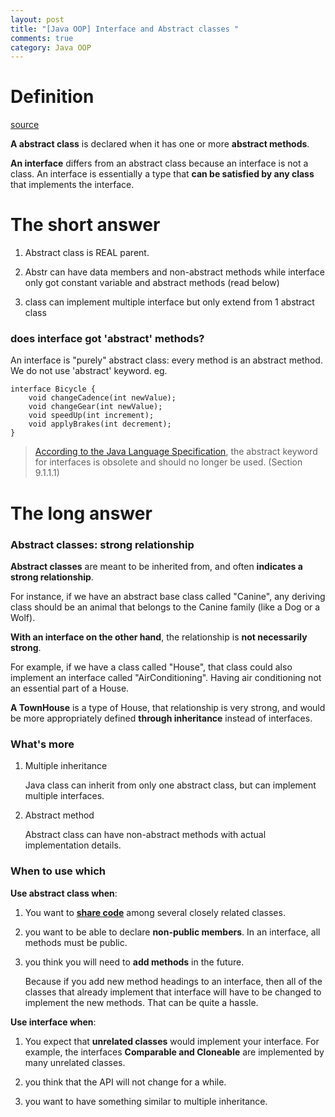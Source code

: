 ```yaml
---
layout: post
title: "[Java OOP] Interface and Abstract classes "
comments: true
category: Java OOP
---
```


# Definition

[source](http://www.programmerinterview.com/index.php/java-questions/interface-vs-abstract-class/)

**A abstract class** is declared when it has one or more **abstract methods**.

**An interface** differs from an abstract class because an interface is not a class. An interface is essentially a type that **can be satisfied by any class** that implements the interface.

# The short answer

1. Abstract class is REAL parent.

1. Abstr can have data members and non-abstract methods
   while interface only got constant variable and abstract methods (read below)
1. class can implement multiple interface
   but only extend from 1 abstract class

### does interface got 'abstract' methods?

An interface is "purely" abstract class: every method is an abstract method. We do not use 'abstract' keyword. eg.

    interface Bicycle {
        void changeCadence(int newValue);
        void changeGear(int newValue);
        void speedUp(int increment);
        void applyBrakes(int decrement);
    }

> [According to the Java Language Specification](http://stackoverflow.com/a/641549), the abstract keyword for interfaces is obsolete and should no longer be used. (Section 9.1.1.1)

# The long answer

### Abstract classes: strong relationship

**Abstract classes** are meant to be inherited from, and often **indicates a strong relationship**.

For instance, if we have an abstract base class called "Canine", any deriving class should be an animal that belongs to the Canine family (like a Dog or a Wolf).

**With an interface on the other hand**, the relationship is **not necessarily strong**.

For example, if we have a class called "House", that class could also implement an interface called "AirConditioning". Having air conditioning not an essential part of a House.

**A TownHouse** is a type of House, that relationship is very strong, and would be more appropriately defined **through inheritance** instead of interfaces.

### What's more

1. Multiple inheritance

   Java class can inherit from only one abstract class, but can implement multiple interfaces.

1. Abstract method

   Abstract class can have non-abstract methods with actual implementation details.

### When to use which

**Use abstract class when**:

1. You want to **[share code](http://docs.oracle.com/javase/tutorial/java/IandI/abstract.html)** among several closely related classes.

1. you want to be able to declare **non-public members**. In an interface, all methods must be public.

1. you think you will need to **add methods** in the future.

   Because if you add new method headings to an interface, then all of the classes that already implement that interface will have to be changed to implement the new methods. That can be quite a hassle.

**Use interface when**:

1. You expect that **unrelated classes** would implement your interface. For example, the interfaces **Comparable and Cloneable** are implemented by many unrelated classes.

1. you think that the API will not change for a while.

1. you want to have something similar to multiple inheritance.
